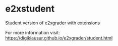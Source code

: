 # e2xstudent
Student version of e2xgrader with extensions

For more information visit: https://digiklausur.github.io/e2xgrader/student.html
